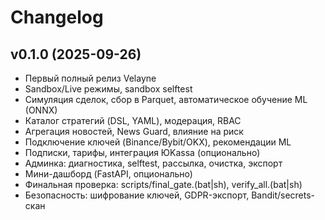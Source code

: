 # Changelog

## v0.1.0 (2025-09-26)

- Первый полный релиз Velayne
- Sandbox/Live режимы, sandbox selftest
- Симуляция сделок, сбор в Parquet, автоматическое обучение ML (ONNX)
- Каталог стратегий (DSL, YAML), модерация, RBAC
- Агрегация новостей, News Guard, влияние на риск
- Подключение ключей (Binance/Bybit/OKX), рекомендации ML
- Подписки, тарифы, интеграция ЮKassa (опционально)
- Админка: диагностика, selftest, рассылка, очистка, экспорт
- Мини-дашборд (FastAPI, опционально)
- Финальная проверка: scripts/final_gate.(bat|sh), verify_all.(bat|sh)
- Безопасность: шифрование ключей, GDPR-экспорт, Bandit/secrets-скан